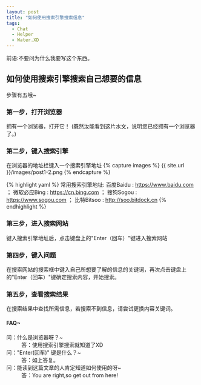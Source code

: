```yaml
---
layout: post
title: "如何使用搜索引擎搜索信息"
tags:
  - Chat
  - Helper
  - Water.XD
---
```


前语:不要问为什么我要写这个东西。 
## 如何使用搜索引擎搜索自己想要的信息
步骤有五哦~
### 第一步，打开浏览器

拥有一个浏览器，打开它！
(既然汝能看到这片水文，说明您已经拥有一个浏览器了。)

### 第二步，键入搜索引擎
在浏览器的地址栏键入一个搜索引擎地址
{% capture images %}
{{ site.url }}/images/post1-2.png
{% endcapture %}

{% highlight yaml %}
常用搜索引擎地址:
百度Baidu : https://www.baidu.com ；
微软必应Bing : https://cn.bing.com ；
搜狗Sogou : https://www.sogou.com ；
比特Bitsoo : http://soo.bitdock.cn
{% endhighlight %}

### 第三步，进入搜索网站
键入搜索引擎地址后，点击键盘上的"Enter（回车）"键进入搜索网站

### 第四步，键入问题
在搜索网站的搜索框中键入自己所想要了解的信息的关键词，再次点击键盘上的"Enter（回车）"键确定搜索内容，开始搜索。

### 第五步，查看搜索结果
在搜索结果中查找所需信息，若搜索不到信息，请尝试更换内容关键词。


#### FAQ~
 <dl>
  <dt>问：什么是浏览器呀？~</dt>
  <dd>答：使用搜索引擎搜索就知道了XD</dd>
  <dt>问："Enter(回车)" 键是什么？~</dt>
  <dd>答：如上答复。</dd>
  <dt>问：能读到这篇文章的人肯定知道如何使用的呀~</dt>
  <dd>答：You are right,so get out from here!</dd>
</dl>
